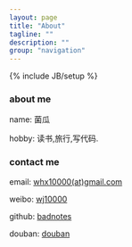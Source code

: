 ```yaml
---
layout: page
title: "About"
tagline: ""
description: ""
group: "navigation"
---
```

{% include JB/setup %}

### about me

 name: 菌瓜

hobby: 读书,旅行,写代码.

### contact me

 email: [whx10000(at)gmail.com][email]

 weibo: [wj10000][weibo]

github: [badnotes][github]

douban: [douban][douban]


[email]: mailto:whx10000@gmail.com
[weibo]: http://weibo.com/wj10000
[github]: http://github.com/badnotes
[douban]: http://www.douban.com/people/whx10000/

